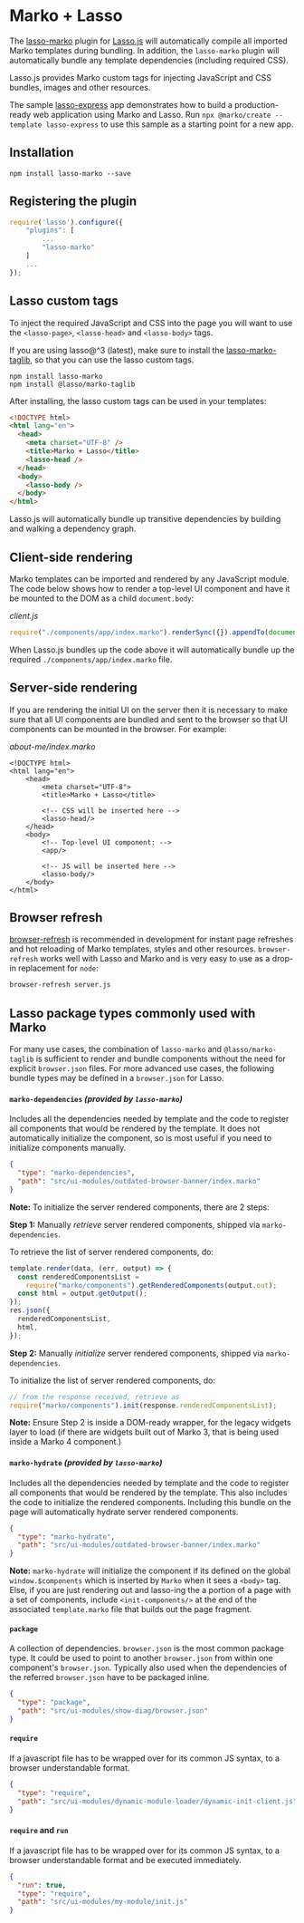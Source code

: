 # Marko + Lasso

The [lasso-marko](https://github.com/lasso-js/lasso-marko) plugin for [Lasso.js](https://github.com/lasso-js/lasso) will automatically compile all imported Marko templates during bundling. In addition, the `lasso-marko` plugin will automatically bundle any template dependencies (including required CSS).

Lasso.js provides Marko custom tags for injecting JavaScript and CSS bundles, images and other resources.

The sample [lasso-express](https://github.com/marko-js/examples/tree/master/examples/lasso-express) app demonstrates how to build a production-ready web application using Marko and Lasso. Run `npx @marko/create --template lasso-express` to use this sample as a starting point for a new app.

## Installation

```
npm install lasso-marko --save
```

## Registering the plugin

```js
require('lasso').configure({
    "plugins": [
        ...
        "lasso-marko"
    ]
    ...
});
```

## Lasso custom tags

To inject the required JavaScript and CSS into the page you will want to use the `<lasso-page>`, `<lasso-head>` and `<lasso-body>` tags.

If you are using lasso@^3 (latest), make sure to install the [lasso-marko-taglib](https://github.com/lasso-js/lasso-marko-taglib), so that you can use the lasso custom tags.

```
npm install lasso-marko
npm install @lasso/marko-taglib
```

After installing, the lasso custom tags can be used in your templates:

```html
<!DOCTYPE html>
<html lang="en">
  <head>
    <meta charset="UTF-8" />
    <title>Marko + Lasso</title>
    <lasso-head />
  </head>
  <body>
    <lasso-body />
  </body>
</html>
```

Lasso.js will automatically bundle up transitive dependencies by building and walking a dependency graph.

## Client-side rendering

Marko templates can be imported and rendered by any JavaScript module. The code below shows how to render a top-level UI component and have it be mounted to the DOM as a child `document.body`:

_client.js_

```js
require("./components/app/index.marko").renderSync({}).appendTo(document.body);
```

When Lasso.js bundles up the code above it will automatically bundle up the required `./components/app/index.marko` file.

## Server-side rendering

If you are rendering the initial UI on the server then it is necessary to make sure that all UI components are bundled and sent to the browser so that UI components can be mounted in the browser. For example:

_about-me/index.marko_

```marko
<!DOCTYPE html>
<html lang="en">
    <head>
        <meta charset="UTF-8">
        <title>Marko + Lasso</title>

        <!-- CSS will be inserted here -->
        <lasso-head/>
    </head>
    <body>
        <!-- Top-level UI component: -->
        <app/>

        <!-- JS will be inserted here -->
        <lasso-body/>
    </body>
</html>
```

## Browser refresh

[browser-refresh](https://github.com/patrick-steele-idem/browser-refresh) is recommended in development for instant page refreshes and hot reloading of Marko templates, styles and other resources. `browser-refresh` works well with Lasso and Marko and is very easy to use as a drop-in replacement for `node`:

```bash
browser-refresh server.js
```

## Lasso package types commonly used with Marko

For many use cases, the combination of `lasso-marko` and `@lasso/marko-taglib` is sufficient to render and bundle components without the need for explicit `browser.json` files. For more advanced use cases, the following bundle types may be defined in a `browser.json` for Lasso.

#### `marko-dependencies` _(provided by `lasso-marko`)_

Includes all the dependencies needed by template and the code to register all components that would be rendered by the template. It does not automatically initialize the component, so is most useful if you need to initialize components manually.

```json
{
  "type": "marko-dependencies",
  "path": "src/ui-modules/outdated-browser-banner/index.marko"
}
```

**Note:** To initialize the server rendered components, there are 2 steps:

**Step 1:** Manually _retrieve_ server rendered components, shipped via `marko-dependencies`.

To retrieve the list of server rendered components, do:

```javascript
template.render(data, (err, output) => {
  const renderedComponentsList =
    require("marko/components").getRenderedComponents(output.out);
  const html = output.getOutput();
});
res.json({
  renderedComponentsList,
  html,
});
```

**Step 2:** Manually _initialize_ server rendered components, shipped via `marko-dependencies`.

To initialize the list of server rendered components, do:

```javascript
// from the response received, retrieve as
require("marko/components").init(response.renderedComponentsList);
```

**Note:** Ensure Step 2 is inside a DOM-ready wrapper, for the legacy widgets layer to load (if there are widgets built out of Marko 3, that is being used inside a Marko 4 component.)

#### `marko-hydrate` _(provided by `lasso-marko`)_

Includes all the dependencies needed by template and the code to register all components that would be rendered by the template. This also includes the code to initialize the rendered components. Including this bundle on the page will automatically hydrate server rendered components.

```json
{
  "type": "marko-hydrate",
  "path": "src/ui-modules/outdated-browser-banner/index.marko"
}
```

**Note:** `marko-hydrate` will initialize the component if its defined on the global `window.$components` which is inserted by `Marko` when it sees a `<body>` tag. Else, if you are just rendering out and lasso-ing the a portion of a page with a set of components, include `<init-components/>` at the end of the associated `template.marko` file that builds out the page fragment.

#### `package`

A collection of dependencies. `browser.json` is the most common package type.
It could be used to point to another `browser.json` from within one component's `browser.json`.
Typically also used when the dependencies of the referred `browser.json` have to be packaged inline.

```json
{
  "type": "package",
  "path": "src/ui-modules/show-diag/browser.json"
}
```

#### `require`

If a javascript file has to be wrapped over for its common JS syntax, to a browser understandable format.

```json
{
  "type": "require",
  "path": "src/ui-modules/dynamic-module-loader/dynamic-init-client.js"
}
```

#### `require` and `run`

If a javascript file has to be wrapped over for its common JS syntax, to a browser understandable format and be executed immediately.

```json
{
  "run": true,
  "type": "require",
  "path": "src/ui-modules/my-module/init.js"
}
```
